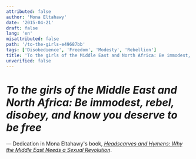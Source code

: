 ```yaml
---
attributed: false
author: 'Mona Eltahawy'
date: '2015-04-21'
draft: false
lang: 'en'
misattributed: false
path: '/to-the-girls-e49687bb'
tags: ['Disobedience', 'Freedom', 'Modesty', 'Rebellion']
title: 'To the girls of the Middle East and North Africa: Be immodest, rebel, disobey, and know you deserve to be free'
unverified: false
---
```


# *To the girls of the Middle East and North Africa: Be immodest, rebel, disobey, and know you deserve to be free*
&mdash; Dedication in Mona Eltahawy's book, <cite><abbr title="ISBN-13: 9780865478039">Headscarves and Hymens: Why the Middle East Needs a Sexual Revolution</abbr></cite>.
